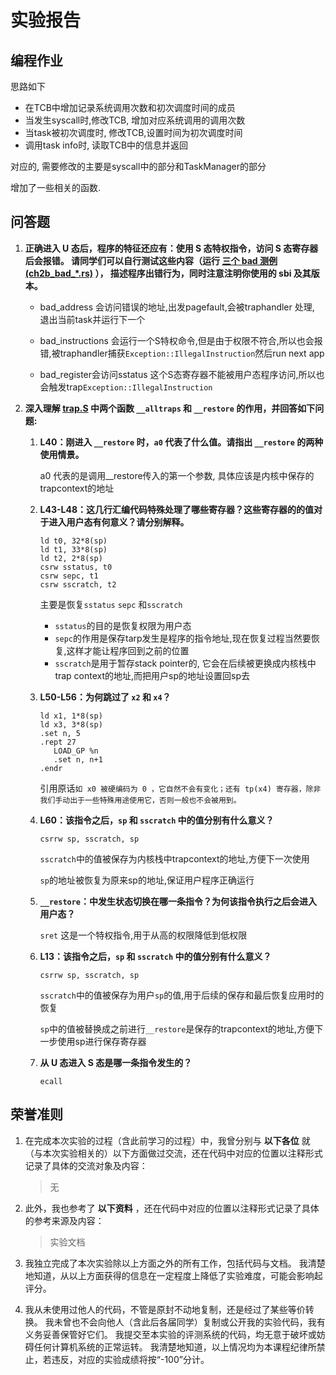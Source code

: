 # 实验报告

## 编程作业

思路如下

- 在TCB中增加记录系统调用次数和初次调度时间的成员
- 当发生syscall时,修改TCB, 增加对应系统调用的调用次数
- 当task被初次调度时, 修改TCB,设置时间为初次调度时间
- 调用task info时, 读取TCB中的信息并返回

对应的, 需要修改的主要是syscall中的部分和TaskManager的部分

增加了一些相关的函数.

## 问答题

1.  **正确进入 U 态后，程序的特征还应有：使用 S 态特权指令，访问 S 态寄存器后会报错。 请同学们可以自行测试这些内容（运行 [三个 bad 测例 (ch2b_bad_*.rs)](https://github.com/LearningOS/rCore-Tutorial-Test-2024S/tree/master/src/bin) ）， 描述程序出错行为，同时注意注明你使用的 sbi 及其版本。**
      - bad_address 会访问错误的地址,出发pagefault,会被traphandler 处理, 退出当前task并运行下一个
      
      - bad_instructions 会运行一个S特权命令,但是由于权限不符合,所以也会报错,被traphandler捕获`Exception::IllegalInstruction`然后run next app
      
      - bad_register会访问sstatus 这个S态寄存器不能被用户态程序访问,所以也会触发trap`Exception::IllegalInstruction`

1. **深入理解 [trap.S](https://github.com/LearningOS/rCore-Tutorial-Code-2024S/blob/ch3/os/src/trap/trap.S) 中两个函数 `__alltraps` 和 `__restore` 的作用，并回答如下问题:**

   1. **L40：刚进入 `__restore` 时，`a0` 代表了什么值。请指出 `__restore` 的两种使用情景。**

      a0 代表的是调用__restore传入的第一个参数, 具体应该是内核中保存的trapcontext的地址

   2. **L43-L48：这几行汇编代码特殊处理了哪些寄存器？这些寄存器的的值对于进入用户态有何意义？请分别解释。**

      ```
      ld t0, 32*8(sp)
      ld t1, 33*8(sp)
      ld t2, 2*8(sp)
      csrw sstatus, t0
      csrw sepc, t1
      csrw sscratch, t2
      ```

      主要是恢复`sstatus` `sepc` 和`sscratch` 

      - `sstatus`的目的是恢复权限为用户态 
      - `sepc`的作用是保存tarp发生是程序的指令地址,现在恢复过程当然要恢复,这样才能让程序回到之前的位置
      - `sscratch`是用于暂存stack pointer的, 它会在后续被更换成内核栈中trap context的地址,而把用户sp的地址设置回sp去

   3. **L50-L56：为何跳过了 `x2` 和 `x4`？**

      ```
      ld x1, 1*8(sp)
      ld x3, 3*8(sp)
      .set n, 5
      .rept 27
         LOAD_GP %n
         .set n, n+1
      .endr
      ```

      引用原话`如 x0 被硬编码为 0 ，它自然不会有变化；还有 tp(x4) 寄存器，除非我们手动出于一些特殊用途使用它，否则一般也不会被用到。`

   4. **L60：该指令之后，`sp` 和 `sscratch` 中的值分别有什么意义？**

      ```
      csrrw sp, sscratch, sp
      ```

      `sscratch`中的值被保存为内核栈中trapcontext的地址,方便下一次使用

      `sp`的地址被恢复为原来sp的地址,保证用户程序正确运行

   5. **`__restore`：中发生状态切换在哪一条指令？为何该指令执行之后会进入用户态？**

      `sret` 这是一个特权指令,用于从高的权限降低到低权限

   6. **L13：该指令之后，`sp` 和 `sscratch` 中的值分别有什么意义？**

      ```
      csrrw sp, sscratch, sp
      ```

      `sscratch`中的值被保存为用户`sp`的值,用于后续的保存和最后恢复应用时的恢复

      `sp`中的值被替换成之前进行`__restore`是保存的trapcontext的地址,方便下一步使用sp进行保存寄存器

   7. **从 U 态进入 S 态是哪一条指令发生的？**

      `ecall`

## 荣誉准则

1. 在完成本次实验的过程（含此前学习的过程）中，我曾分别与 **以下各位** 就（与本次实验相关的）以下方面做过交流，还在代码中对应的位置以注释形式记录了具体的交流对象及内容：

   > 无

2. 此外，我也参考了 **以下资料** ，还在代码中对应的位置以注释形式记录了具体的参考来源及内容：

   > 实验文档

3. 我独立完成了本次实验除以上方面之外的所有工作，包括代码与文档。 我清楚地知道，从以上方面获得的信息在一定程度上降低了实验难度，可能会影响起评分。

4. 我从未使用过他人的代码，不管是原封不动地复制，还是经过了某些等价转换。 我未曾也不会向他人（含此后各届同学）复制或公开我的实验代码，我有义务妥善保管好它们。 我提交至本实验的评测系统的代码，均无意于破坏或妨碍任何计算机系统的正常运转。 我清楚地知道，以上情况均为本课程纪律所禁止，若违反，对应的实验成绩将按“-100”分计。
